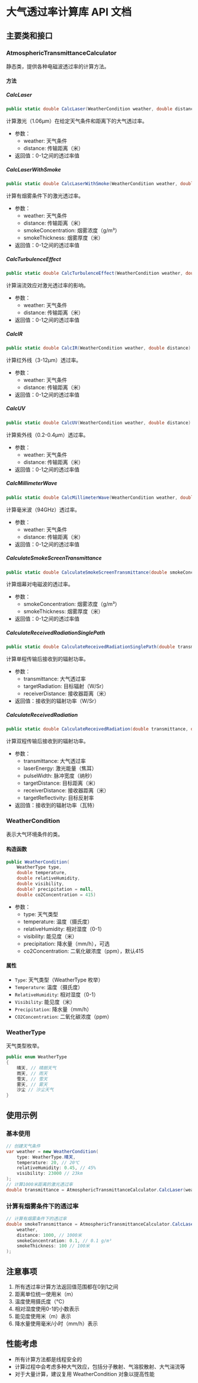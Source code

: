 # 大气透过率计算库 API 文档

## 主要类和接口

### AtmosphericTransmittanceCalculator

静态类，提供各种电磁波透过率的计算方法。

#### 方法

##### CalcLaser

```csharp
public static double CalcLaser(WeatherCondition weather, double distance)
```

计算激光（1.06μm）在给定天气条件和距离下的大气透过率。

- 参数：
  - weather: 天气条件
  - distance: 传输距离（米）
- 返回值：0-1之间的透过率值

##### CalcLaserWithSmoke

```csharp
public static double CalcLaserWithSmoke(WeatherCondition weather, double distance, double smokeConcentration, double smokeThickness)
```

计算有烟雾条件下的激光透过率。

- 参数：
  - weather: 天气条件
  - distance: 传输距离（米）
  - smokeConcentration: 烟雾浓度（g/m³）
  - smokeThickness: 烟雾厚度（米）
- 返回值：0-1之间的透过率值

##### CalcTurbulenceEffect

```csharp
public static double CalcTurbulenceEffect(WeatherCondition weather, double distance)
```

计算湍流效应对激光透过率的影响。

- 参数：
  - weather: 天气条件
  - distance: 传输距离（米）
- 返回值：0-1之间的透过率值

##### CalcIR

```csharp
public static double CalcIR(WeatherCondition weather, double distance)
```

计算红外线（3-12μm）透过率。

- 参数：
  - weather: 天气条件
  - distance: 传输距离（米）
- 返回值：0-1之间的透过率值

##### CalcUV

```csharp
public static double CalcUV(WeatherCondition weather, double distance)
```

计算紫外线（0.2-0.4μm）透过率。

- 参数：
  - weather: 天气条件
  - distance: 传输距离（米）
- 返回值：0-1之间的透过率值

##### CalcMillimeterWave

```csharp
public static double CalcMillimeterWave(WeatherCondition weather, double distance)
```

计算毫米波（94GHz）透过率。

- 参数：
  - weather: 天气条件
  - distance: 传输距离（米）
- 返回值：0-1之间的透过率值

##### CalculateSmokeScreenTransmittance

```csharp
public static double CalculateSmokeScreenTransmittance(double smokeConcentration, double smokeThickness)
```

计算烟幕对电磁波的透过率。

- 参数：
  - smokeConcentration: 烟雾浓度（g/m³）
  - smokeThickness: 烟雾厚度（米）
- 返回值：0-1之间的透过率值

##### CalculateReceivedRadiationSinglePath

```csharp
public static double CalculateReceivedRadiationSinglePath(double transmittance, double targetRadiation, double receiverDistance)
```

计算单程传输后接收到的辐射功率。

- 参数：
  - transmittance: 大气透过率
  - targetRadiation: 目标辐射（W/Sr）
  - receiverDistance: 接收器距离（米）
- 返回值：接收到的辐射功率（W/Sr）

##### CalculateReceivedRadiation

```csharp
public static double CalculateReceivedRadiation(double transmittance, double laserEnergy, double pulseWidth, double targetDistance, double receiverDistance, double targetReflectivity)
```

计算双程传输后接收到的辐射功率。

- 参数：
  - transmittance: 大气透过率
  - laserEnergy: 激光能量（焦耳）
  - pulseWidth: 脉冲宽度（纳秒）
  - targetDistance: 目标距离（米）
  - receiverDistance: 接收器距离（米）
  - targetReflectivity: 目标反射率
- 返回值：接收到的辐射功率（瓦特）

### WeatherCondition

表示大气环境条件的类。

#### 构造函数

```csharp
public WeatherCondition(
    WeatherType type,
    double temperature,
    double relativeHumidity,
    double visibility,
    double? precipitation = null,
    double co2Concentration = 415)
```

- 参数：
  - type: 天气类型
  - temperature: 温度（摄氏度）
  - relativeHumidity: 相对湿度（0-1）
  - visibility: 能见度（米）
  - precipitation: 降水量（mm/h），可选
  - co2Concentration: 二氧化碳浓度（ppm），默认415

#### 属性

- `Type`: 天气类型（WeatherType 枚举）
- `Temperature`: 温度（摄氏度）
- `RelativeHumidity`: 相对湿度（0-1）
- `Visibility`: 能见度（米）
- `Precipitation`: 降水量（mm/h）
- `CO2Concentration`: 二氧化碳浓度（ppm）

### WeatherType

天气类型枚举。

```csharp
public enum WeatherType
{
    晴天, // 晴朗天气
    雨天, // 雨天
    雪天, // 雪天
    雾天, // 雾天
    沙尘 // 沙尘天气
}
```

## 使用示例

### 基本使用

```csharp
// 创建天气条件
var weather = new WeatherCondition(
    type: WeatherType.晴天,
    temperature: 20, // 20℃
    relativeHumidity: 0.45, // 45%
    visibility: 23000 // 23km
);
// 计算1000米距离的激光透过率
double transmittance = AtmosphericTransmittanceCalculator.CalcLaser(weather, 1000);
```

### 计算有烟雾条件下的透过率

```csharp
// 计算有烟雾条件下的透过率
double smokeTransmittance = AtmosphericTransmittanceCalculator.CalcLaserWithSmoke(
    weather,
    distance: 1000, // 1000米
    smokeConcentration: 0.1, // 0.1 g/m³
    smokeThickness: 100 // 100米
);
```

## 注意事项

1. 所有透过率计算方法返回值范围都在0到1之间
2. 距离单位统一使用米（m）
3. 温度使用摄氏度（℃）
4. 相对湿度使用0-1的小数表示
5. 能见度使用米（m）表示
6. 降水量使用毫米/小时（mm/h）表示

## 性能考虑

- 所有计算方法都是线程安全的
- 计算过程中会考虑多种大气效应，包括分子散射、气溶胶散射、大气湍流等
- 对于大量计算，建议复用 WeatherCondition 对象以提高性能

